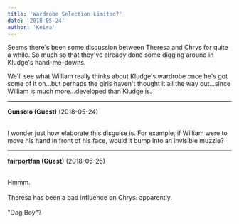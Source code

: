 ```yaml
---
title: 'Wardrobe Selection Limited?'
date: '2018-05-24'
author: 'Keira'
---
```


<p>Seems there's been some discussion between Theresa and Chrys for quite a while. So much so that they've already done some digging around in Kludge's hand-me-downs.</p><p>We'll see what William really thinks about Kludge's wardrobe once he's got some of it on...but perhaps the girls haven't thought it all the way out...since William is much more...developed than Kludge is.</p>

---
**Gunsolo (Guest)** (2018-05-24)

<br> I wonder just how elaborate this disguise is. For example, if William were to move his hand in front of his face, would it bump into an invisible muzzle?<br>

---
**fairportfan (Guest)** (2018-05-25)

<br> Hmmm.<br><br>Theresa has been a bad influence on Chrys. apparently.<br><br>"Dog Boy"?<br>

